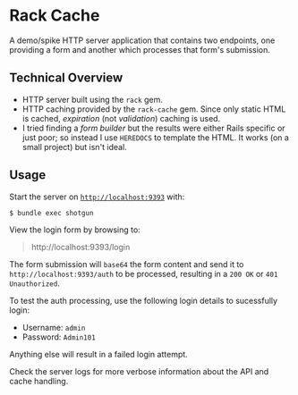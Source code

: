 # Rack Cache

A demo/spike HTTP server application that contains two endpoints, one providing a form and another which processes that form's submission.

## Technical Overview

- HTTP server built using the `rack` gem.
- HTTP caching provided by the `rack-cache` gem. Since only static HTML is cached, *expiration* (not *validation*) caching is used.
- I tried finding a *form builder* but the results were either Rails specific or just poor; so instead I use `HEREDOCS` to template the HTML. It works (on a small project) but isn't ideal.

## Usage

Start the server on [`http://localhost:9393`](http://localhost:9393) with:

    $ bundle exec shotgun

View the login form by browsing to:

> http://localhost:9393/login

The form submission will `base64` the form content and send it to `http://localhost:9393/auth` to be processed, resulting in a `200 OK` or `401 Unauthorized`.

To test the auth processing, use the following login details to sucessfully login:

- Username: `admin`
- Password: `Admin101`

Anything else will result in a failed login attempt.

Check the server logs for more verbose information about the API and cache handling.
